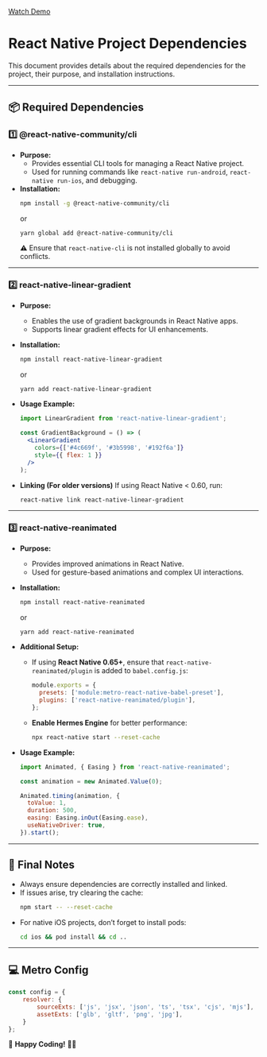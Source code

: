 [Watch Demo](https://drive.google.com/file/d/1CxO52YMSMxWFg76aa4SQ-Sjjhjyi_86A/view)

# React Native Project Dependencies

This document provides details about the required dependencies for the project, their purpose, and installation instructions.

---

## 📦 Required Dependencies

### 1️⃣ **@react-native-community/cli**
- **Purpose:**  
  - Provides essential CLI tools for managing a React Native project.
  - Used for running commands like `react-native run-android`, `react-native run-ios`, and debugging.
- **Installation:**
  ```sh
  npm install -g @react-native-community/cli
  ```
  or
  ```sh
  yarn global add @react-native-community/cli
  ```
  ⚠️ Ensure that `react-native-cli` is not installed globally to avoid conflicts.

---

### 2️⃣ **react-native-linear-gradient**
- **Purpose:**  
  - Enables the use of gradient backgrounds in React Native apps.
  - Supports linear gradient effects for UI enhancements.
- **Installation:**
  ```sh
  npm install react-native-linear-gradient
  ```
  or
  ```sh
  yarn add react-native-linear-gradient
  ```
- **Usage Example:**
  ```jsx
  import LinearGradient from 'react-native-linear-gradient';

  const GradientBackground = () => (
    <LinearGradient
      colors={['#4c669f', '#3b5998', '#192f6a']}
      style={{ flex: 1 }}
    />
  );
  ```

- **Linking (For older versions)**
  If using React Native < 0.60, run:
  ```sh
  react-native link react-native-linear-gradient
  ```

---

### 3️⃣ **react-native-reanimated**
- **Purpose:**  
  - Provides improved animations in React Native.
  - Used for gesture-based animations and complex UI interactions.
- **Installation:**
  ```sh
  npm install react-native-reanimated
  ```
  or
  ```sh
  yarn add react-native-reanimated
  ```
- **Additional Setup:**
  - If using **React Native 0.65+**, ensure that `react-native-reanimated/plugin` is added to `babel.config.js`:
    ```js
    module.exports = {
      presets: ['module:metro-react-native-babel-preset'],
      plugins: ['react-native-reanimated/plugin'],
    };
    ```
  - **Enable Hermes Engine** for better performance:
    ```sh
    npx react-native start --reset-cache
    ```

- **Usage Example:**
  ```jsx
  import Animated, { Easing } from 'react-native-reanimated';

  const animation = new Animated.Value(0);

  Animated.timing(animation, {
    toValue: 1,
    duration: 500,
    easing: Easing.inOut(Easing.ease),
    useNativeDriver: true,
  }).start();
  ```

---

## 🎯 Final Notes
- Always ensure dependencies are correctly installed and linked.
- If issues arise, try clearing the cache:
  ```sh
  npm start -- --reset-cache
  ```
- For native iOS projects, don’t forget to install pods:
  ```sh
  cd ios && pod install && cd ..
  ```

---

## 💻 Metro Config

```js
const config = {
    resolver: {
        sourceExts: ['js', 'jsx', 'json', 'ts', 'tsx', 'cjs', 'mjs'],
        assetExts: ['glb', 'gltf', 'png', 'jpg'],
    }
};
```

🚀 **Happy Coding!** 🎨✨
